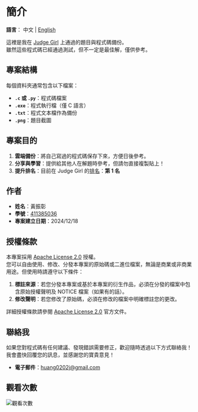 # 簡介

**語言**： 中文 | [English](./README_EN.md)

這裡是我在 [Judge Girl](http://120.126.151.220/problems/domains) 上通過的題目與程式碼備份。  
雖然這些程式碼已經通過測試，但不一定是最佳解，僅供參考。 

## 專案結構

每個資料夾通常包含以下檔案：

- **`.c` 或 `.py`**：程式碼檔案  
- **`.exe`**：程式執行檔（僅 C 語言）  
- **`.txt`**：程式文本檔作為備份  
- **`.png`**：題目截圖

## 專案目的

1. **雲端備份**：將自己寫過的程式碼保存下來，方便日後參考。  
2. **分享與學習**：提供給其他人在解題時參考，但請勿直接複製貼上！  
3. **提升排名**：目前在 Judge Girl 的[排名](http://120.126.151.220/ranklist)：**第 1 名** 

## 作者

- **姓名**：黃振彰  
- **學號**：[411385036](http://120.126.151.220/user/482)  
- **專案建立日期**：2024/12/18

## 授權條款

本專案採用 [Apache License 2.0](https://www.apache.org/licenses/LICENSE-2.0) 授權。  
您可以自由使用、修改、分發本專案的原始碼或二進位檔案，無論是商業或非商業用途。但使用時請遵守以下條件：

1. **標註來源**：若您分發本專案或基於本專案的衍生作品，必須在分發的檔案中包含原始授權聲明及 NOTICE 檔案（如果有的話）。
2. **修改聲明**：若您修改了原始碼，必須在修改的檔案中明確標註您的更改。

詳細授權條款請參閱 [Apache License 2.0](https://www.apache.org/licenses/LICENSE-2.0) 官方文件。

## 聯絡我

如果您對程式碼有任何建議、發現錯誤需要修正，歡迎隨時透過以下方式聯絡我！  
我會盡快回覆您的訊息，並感謝您的寶貴意見！

- **電子郵件**：[huang0202j@gmail.com](mailto:huang0202j@gmail.com)

## 觀看次數

![觀看次數](https://komarev.com/ghpvc/?username=huangzz02&style=for-the-badge&color=blue)
